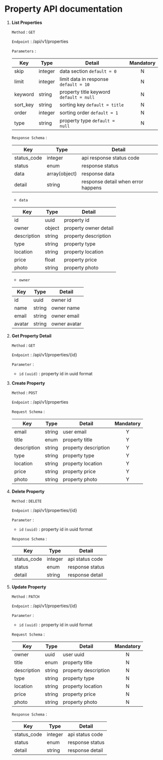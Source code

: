 # Property API documentation

1. **List Properties**

   `Method` : `GET`

   `Endpoint` : /api/v1/properties

   `Parameters` :

   | Key      | Type    | Detail                                  | Mandatory |
   | -------- | ------- | --------------------------------------- | :-------: |
   | skip     | integer | data section `default = 0`              |     N     |
   | limit    | integer | limit data in response `default = 10`   |     N     |
   | keyword  | string  | property title keyword `default = null` |     N     |
   | sort_key | string  | sorting key `default = title`           |     N     |
   | order    | integer | sorting order `default = 1`             |     N     |
   | type     | string  | property type `default = null`          |     N     |

   `Response Schema` :

   | Key         | Type          | Detail                             |
   | ----------- | ------------- | ---------------------------------- |
   | status_code | integer       | api response status code           |
   | status      | enum          | response status                    |
   | data        | array(object) | response data                      |
   | detail      | string        | response detail when error happens |

   - `data`

   | Key         | Type   | Detail                |
   | ----------- | ------ | --------------------- |
   | id          | uuid   | property id           |
   | owner       | object | property owner detail |
   | description | string | property description  |
   | type        | string | property type         |
   | location    | string | property location     |
   | price       | float  | property price        |
   | photo       | string | property photo        |

   - `owner`

   | Key    | Type   | Detail       |
   | ------ | ------ | ------------ |
   | id     | uuid   | owner id     |
   | name   | string | owner name   |
   | email  | string | owner email  |
   | avatar | string | owner avatar |

2. **Get Property Detail**

   `Method` : `GET`

   `Endpoint` : /api/v1/properties/{id}

   `Parameter` :

   - `id` `(uuid)` : property id in uuid format

3. **Create Property**

   `Method` : `POST`

   `Endpoint` : /api/v1/properties

   `Request Schema` :

   | Key         | Type   | Detail               | Mandatory |
   | ----------- | ------ | -------------------- | :-------: |
   | email       | string | user email           |     Y     |
   | title       | enum   | property title       |     Y     |
   | description | string | property description |     Y     |
   | type        | string | property type        |     Y     |
   | location    | string | property location    |     Y     |
   | price       | string | property price       |     Y     |
   | photo       | string | property photo       |     Y     |

4. **Delete Property**

   `Method` : `DELETE`

   `Endpoint` : /api/v1/properties/{id}

   `Parameter` :

   - `id` `(uuid)` : property id in uuid format

   `Response Schema` :

   | Key         | Type    | Detail          |
   | ----------- | ------- | --------------- |
   | status_code | integer | api status code |
   | status      | enum    | response status |
   | detail      | string  | response detail |

5. **Update Property**

   `Method` : `PATCH`

   `Endpoint` : /api/v1/properties/{id}

   `Parameter` :

   - `id` `(uuid)` : property id in uuid format

   `Request Schema` :

   | Key         | Type   | Detail               | Mandatory |
   | ----------- | ------ | -------------------- | :-------: |
   | owner       | uuid   | user uuid            |     N     |
   | title       | enum   | property title       |     N     |
   | description | string | property description |     N     |
   | type        | string | property type        |     N     |
   | location    | string | property location    |     N     |
   | price       | string | property price       |     N     |
   | photo       | string | property photo       |     N     |

   `Response Schema` :

   | Key         | Type    | Detail          |
   | ----------- | ------- | --------------- |
   | status_code | integer | api status code |
   | status      | enum    | response status |
   | detail      | string  | response detail |
